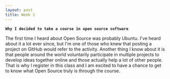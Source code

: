 ```yaml
---
layout: post
title: Week 1
---
```


**`Why I decided to take a course in open source software`**

The first time I heard about Open Source was probably Ubuntu. I've heard about it a lot ever since, but I'm one of those who knew that posting a project on GitHub would refer to the activity. Another thing I know about it is that people around the world voluntarily participate in multiple projects to develop ideas together online and those actually help a lot of other people. That is why I register in this class and I am excited to have a chance to get to know what Open Source truly is through the course.
